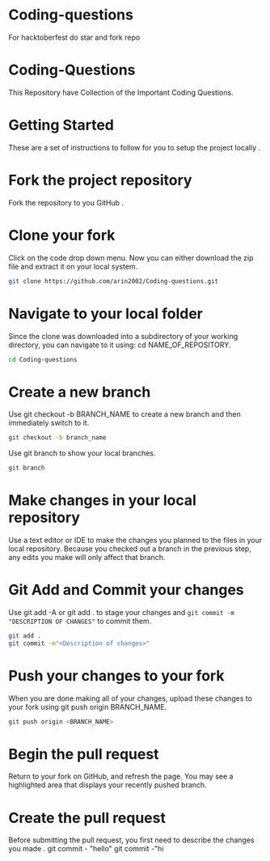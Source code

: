 # Coding-questions
For hacktoberfest do star and fork repo
# Coding-Questions
This Repository have Collection of the Important Coding Questions. 

# Getting Started 

These are a set of instructions to follow for you to setup the project locally .

# Fork the project repository

Fork the repository to you GitHub .

# Clone your fork

Click on the code drop down menu. Now you can either download the zip file and extract it on your local system.

```bash
git clone https://github.com/arin2002/Coding-questions.git
```

#  Navigate to your local folder

Since the clone was downloaded into a subdirectory of your working directory, you can navigate to it using: cd NAME_OF_REPOSITORY.

```bash
cd Coding-questions
```

# Create a new branch

Use git checkout -b BRANCH_NAME to create a new branch and then immediately switch to it.

```bash
git checkout -b branch_name
```

Use git branch to show your local branches.

```bash
git branch
```

#  Make changes in your local repository

Use a text editor or IDE to make the changes you planned to the files in your local repository. Because you checked out a branch in the previous step, any edits you make will only affect that branch.

#  Git Add and Commit your changes

Use git add -A or git add . to stage your changes and `git commit -m "DESCRIPTION OF CHANGES"` to commit them.

 ```bash
git add .
git commit -m"<Description of changes>"
```

#  Push your changes to your fork

When you are done making all of your changes, upload these changes to your fork using git push origin BRANCH_NAME.

  ```bash
git push origin <BRANCH_NAME>
```

#  Begin the pull request

Return to your fork on GitHub, and refresh the page. You may see a highlighted area that displays your recently pushed branch.

# Create the pull request

Before submitting the pull request, you first need to describe the changes you made .
git commit - "hello"
git commit -"hi


